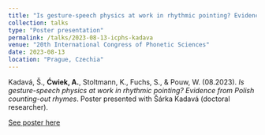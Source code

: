 ```yaml
---
title: "Is gesture-speech physics at work in rhythmic pointing? Evidence from Polish counting-out rhymes"
collection: talks
type: "Poster presentation"
permalink: /talks/2023-08-13-icphs-kadava
venue: "20th International Congress of Phonetic Sciences"
date: 2023-08-13
location: "Prague, Czechia"
---
```


Kadavá, Š., <b>Ćwiek, A.</b>, Stoltmann, K., Fuchs, S., & Pouw, W. (08.2023). <i>Is gesture-speech physics at work in rhythmic pointing? Evidence from Polish counting-out rhymes</i>.
Poster presented with Šárka Kadavá (doctoral researcher).

[See poster here](https://www.researchgate.net/profile/Sarka-Kadava-2/publication/373076791_Is_Gesture-Speech_Physics_At_Work_In_Rhythmic_Pointing_Evidence_From_Polish_Counting-out_Rhymes/links/64d766cc78e40b48bd43e4f6/Is-Gesture-Speech-Physics-At-Work-In-Rhythmic-Pointing-Evidence-From-Polish-Counting-out-Rhymes.pdf?origin=publicationDetail&_sg%5B0%5D=1HtN81C_Om_YkVuaubMM9Z_nF9gVtnBtHApG2arFIM9WuTiqfF2GTR1m3W1fa0Q3hfbcZWbJ9S8C6wDSg1WxGg.jgmqaxoyGObGPoNUcVH-7-Ws4tO0Z1bcQPUvX3bl2Q6trMTSIRsNIIY33mFoU8iz2qdp8c6NsvVhYyujEK_nXA&_sg%5B1%5D=dY9_joKkW4C1wRFLPVFzCFrAmkcHP7cGsULkLWhqW37f_TMG--uztagDGS7Gb3DaR2JlmwQaQ7N_jgBw0HpkhuHwfwopRXbmi0UUd9K2JmLs.jgmqaxoyGObGPoNUcVH-7-Ws4tO0Z1bcQPUvX3bl2Q6trMTSIRsNIIY33mFoU8iz2qdp8c6NsvVhYyujEK_nXA&_iepl=&_rtd=eyJjb250ZW50SW50ZW50IjoibWFpbkl0ZW0ifQ%3D%3D&_tp=eyJjb250ZXh0Ijp7ImZpcnN0UGFnZSI6Il9kaXJlY3QiLCJwYWdlIjoicHVibGljYXRpb24iLCJwcmV2aW91c1BhZ2UiOiJwcm9maWxlIiwicG9zaXRpb24iOiJwYWdlSGVhZGVyIn19)

